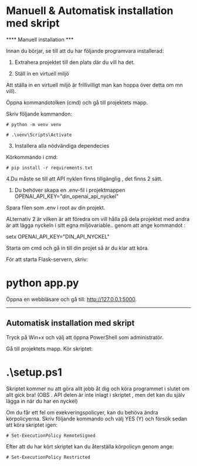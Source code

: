 # Manuell & Automatisk installation med skript

**** Manuell installation ***

Innan du börjar, se till att du har följande programvara installerad:

1. Extrahera projektet till den plats där du vill ha det.

2. Ställ in en virtuell miljö

Att ställa in en virtuell miljö är frillivilligt man kan hoppa över detta om mn vill).

Öppna kommandotolken (cmd) och gå till projektets mapp.

Skriv följande kommandon:

    # python -m venv venv

    # .\venv\Scripts\Activate

3. Installera alla nödvändiga dependecies

Körkommando i cmd:

    # pip install -r requirements.txt

4.Du måste se till att API nyklen finns tillgänglig , det finns 2 sätt. 

  1. Du behöver skapa en .env-fil i projektmappen OPENAI_API_KEY="din_openai_api_nyckel"

Spara filen som .env i root av din projekt.

ALternativ 2 är vilken är att föredra om vill hålla på dela projektet med andra är att lägga nyckeln i sitt 
egna miljövariable.. genom att ange kommandot :
 
setx OPENAI_API_KEY="DIN_API_NYCKEL"

Starta om cmd och gå in till din projet så är du klar att köra.

För att starta Flask-servern, skriv:

   # python app.py

Öppna en webbläsare och gå till: http://127.0.0.1:5000.

------------------------------------------------------------------------------------------

## Automatisk installation med skript

Tryck på Win+x och välj att öppna PowerShell som administratör.

Gå till projektets mapp.
Kör skriptet:
   # .\setup.ps1

Skriptet kommer nu att göra allt jobb åt dig och köra programmet i slutet om allt gick bra!
(OBS . API delen är inte inlagt i skriptet , men det kan du själv lägga in när du har en nyckel)

Om du får ett fel om exekveringspolicyer, kan du behöva ändra körpolicyerna.
Skriv följande kommando och välj YES (Y) och försök sedan att köra skriptet igen:

    # Set-ExecutionPolicy RemoteSigned

Efter att du har kört skriptet kan du återställa körpolicyn genom ange:

    # Set-ExecutionPolicy Restricted
